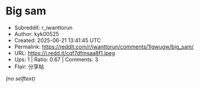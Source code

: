 # Big sam

- Subreddit: r_iwanttorun
- Author: kyk00525
- Created: 2025-06-21 13:41:45 UTC
- Permalink: https://reddit.com/r/iwanttorun/comments/1lgwugw/big_sam/
- URL: https://i.redd.it/cqf7dfmsaa8f1.jpeg
- Ups: 1 | Ratio: 0.67 | Comments: 3
- Flair: 分享帖

_(no selftext)_
